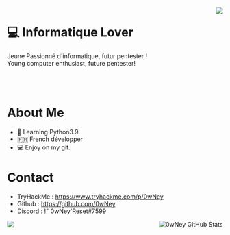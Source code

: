 
<img align='right' src="https://cdn.discordapp.com/attachments/485011383721787415/821749485034143804/e185031e49a9641e860acf924b9c7b18.gif">

# 💻 Informatique Lover
Jeune Passionné d'informatique, futur pentester !
</br>
Young computer enthusiast, future pentester!
</br>
</br>
</br>
</br>

# About Me
- 🐍 Learning Python3.9
- 🇫🇷 French développer 
- 💻 Enjoy on my git.


# Contact
- TryHackMe : https://www.tryhackme.com/p/0wNey
- Github : https://github.com/0wNey
- Discord : !" 0wNey'Reset#7599

<img align="left" src="https://github-readme-stats.vercel.app/api/top-langs/?username=0wNey&title_color=ff3855&text_color=30d5c8&icon_color=ffff00&bg_color=291b29" />
  

  <img align="right" src="https://github-readme-stats.vercel.app/api?username=0wNey&show_icons=true&line_height=27&count_private=true&title_color=ff3855&text_color=30d5c8&icon_color=ffff00&bg_color=291b29" alt="0wNey GitHub Stats" />
